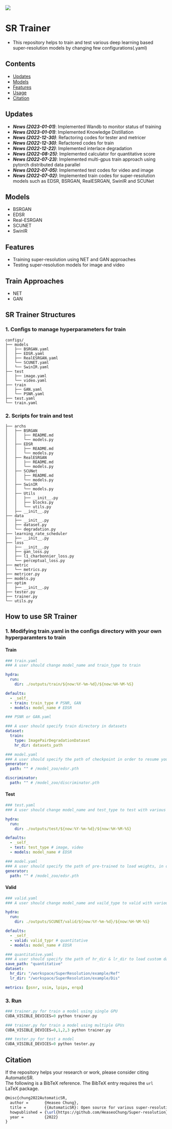 <a href="https://github.com/HeaseoChung/DL-Optimization/tree/master/Python/TensorRT/x86"><img src="https://img.shields.io/badge/-Documentation-brightgreen"/></a>

# SR Trainer
- This repository helps to train and test various deep learning based super-resolution models by changing few configurations(.yaml)

## Contents
- [Updates](#updates)
- [Models](#models)
- [Features](#features)
- [Usage](#usage)
- [Citation](#citation)

## Updates
- **_News (2023-01-01)_**: Implemented Wandb to monitor status of training
- **_News (2023-01-01)_**: Implemented Knowledge Distillation
- **_News (2022-12-30)_**: Refactoring codes for tester and metricer
- **_News (2022-12-30)_**: Refactored codes for train
- **_News (2022-12-22)_**: Implemented interlace degradation
- **_News (2022-08-25)_**: Implemented calculator for quantitative score
- **_News (2022-07-23)_**: Implemented multi-gpus train approach using pytorch distributed data parallel
- **_News (2022-07-05)_**: Implemented test codes for video and image
- **_News (2022-07-02)_**: Implemented train codes for super-resolution models such as EDSR, BSRGAN, RealESRGAN, SwinIR and SCUNet

## Models
- BSRGAN
- EDSR
- Real-ESRGAN
- SCUNET
- SwinIR

## Features
- Training super-resolution using NET and GAN approaches
- Testing super-resolution models for image and video

## Train Approaches
- NET
- GAN

## SR Trainer Structures

### 1. Configs to manage hyperparameters for train
```
configs/
├── models
│   ├── BSRGAN.yaml
│   ├── EDSR.yaml
│   ├── RealESRGAN.yaml
│   └── SCUNET.yaml
│   └── SwinIR.yaml
├── test
│   ├── image.yaml
│   └── video.yaml
├── train
│   ├── GAN.yaml
│   └── PSNR.yaml
├── test.yaml
└── train.yaml
```

### 2. Scripts for train and test
```
├── archs
│   ├── BSRGAN
│   │   ├── README.md
│   │   └── models.py
│   ├── EDSR
│   │   ├── README.md
│   │   └── models.py
│   ├── RealESRGAN
│   │   ├── README.md
│   │   └── models.py
│   ├── SCUNet
│   │   ├── README.md
│   │   └── models.py
│   ├── SwinIR
│   │   └── models.py
│   ├── Utils
│   │   ├── __init__.py
│   │   ├── blocks.py
│   │   └── utils.py
│   ├── __init__.py
├── data
│   ├── __init__.py
│   ├── dataset.py
│   └── degradation.py
├── learning_rate_scheduler
│   ├── __init__.py
├── loss
│   ├── __init__.py
│   ├── gan_loss.py
│   ├── l1_charbonnier_loss.py
│   └── perceptual_loss.py
├── metric
│   └── metrics.py
├── metricer.py
├── models.py
├── optim
│   ├── __init__.py
├── tester.py
├── trainer.py
└── utils.py
```


## How to use SR Trainer

### 1. Modifying train.yaml in the configs directory with your own hyperparamters to train

#### Train

```yaml
### train.yaml 
### A user should change model_name and train_type to train

hydra:
  run:
    dir: ./outputs/train/${now:%Y-%m-%d}/${now:%H-%M-%S}

defaults:
  - _self_
  - train: train_type # PSNR, GAN
  - models: model_name # EDSR
```

```yaml
### PSNR or GAN.yaml

### A user should specify train directory in datasets
dataset:
  train:
    type: ImagePairDegradationDataset
    hr_dir: datasets_path
```

```yaml
### model.yaml
### A user should specify the path of checkpoint in order to resume your train
generator:
  path: "" # /model_zoo/edsr.pth

discriminator:
  path: "" # /model_zoo/discriminator.pth
```

#### Test

```yaml
### test.yaml 
### A user should change model_name and test_type to test with various models

hydra:
  run:
    dir: ./outputs/test/${now:%Y-%m-%d}/${now:%H-%M-%S}

defaults:
  - _self_
  - test: test_type # image, video
  - models: model_name # EDSR
```

```yaml
### model.yaml
### A user should specify the path of pre-trained to load weights, in order to inference your model
generator:
  path: "" # /model_zoo/edsr.pth
```

#### Valid

```yaml
### valid.yaml 
### A user should change model_name and vaild_type to valid with various models

hydra:
  run:
    dir: ./outputs/SCUNET/valid/${now:%Y-%m-%d}/${now:%H-%M-%S}

defaults:
  - _self_
  - valid: valid_typr # quantitative
  - models: model_name # EDSR
```

```yaml
### quantitative.yaml
### A user should specify the path of hr_dir & lr_dir to load custom dataset and metrics to valid your models
save_path: "quantitative"
dataset:
  hr_dir: "/workspace/SuperResolution/example/Ref"
  lr_dir: "/workspace/SuperResolution/example/Dis"

metrics: [psnr, ssim, lpips, erqa]
```

### 3. Run

```python
### trainer.py for train a model using single GPU
CUDA_VISIBLE_DEVICES=0 python trainer.py

### trainer.py for train a model using multiple GPUs
CUDA_VISIBLE_DEVICES=0,1,2,3 python trainer.py
```

```python
### tester.py for test a model
CUDA_VISIBLE_DEVICES=0 python tester.py
```

## Citation
If the repository helps your research or work, please consider citing AutomaticSR.<br>
The following is a BibTeX reference. The BibTeX entry requires the `url` LaTeX package.

``` latex
@misc{chung2022AutomaticSR,
  author =       {Heaseo Chung},
  title =        {{AutomaticSR}: Open source for various super-resolution trainer and tester},
  howpublished = {\url{https://github.com/HeaseoChung/Super-resolution}},
  year =         {2022}
}
```